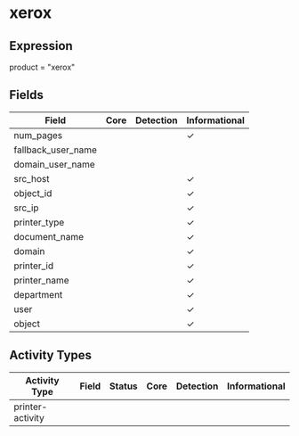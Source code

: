 xerox
=====

Expression
----------

product = "xerox"

Fields
------

| Field              | Core | Detection | Informational |
| ------------------ | ---- | --------- | ------------- |
| num_pages          |      |           | &#10003;      |
| fallback_user_name |      |           |               |
| domain_user_name   |      |           |               |
| src_host           |      |           | &#10003;      |
| object_id          |      |           | &#10003;      |
| src_ip             |      |           | &#10003;      |
| printer_type       |      |           | &#10003;      |
| document_name      |      |           | &#10003;      |
| domain             |      |           | &#10003;      |
| printer_id         |      |           | &#10003;      |
| printer_name       |      |           | &#10003;      |
| department         |      |           | &#10003;      |
| user               |      |           | &#10003;      |
| object             |      |           | &#10003;      |

Activity Types
--------------

| Activity Type    | Field | Status | Core | Detection | Informational |
| ---------------- | ----- | ------ | ---- | --------- | ------------- |
| printer-activity |       |        |      |           |               |

